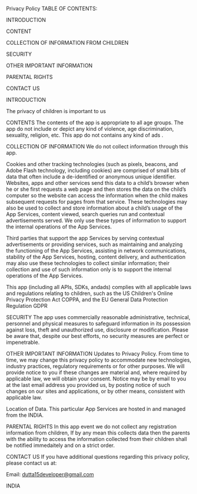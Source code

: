 Privacy Policy TABLE OF CONTENTS:

INTRODUCTION

CONTENT

COLLECTION OF INFORMATION FROM CHILDREN

SECURITY

OTHER IMPORTANT INFORMATION

PARENTAL RIGHTS

CONTACT US

INTRODUCTION

The privacy of children is important to us

CONTENTS
The contents of the app is appropriate to all age groups. The app do not include or depict any kind of violence, age discrimination, sexuality, religion, etc. This app do not contains any kind of ads .

COLLECTION OF INFORMATION
We do not collect information through this app.

Cookies and other tracking technologies (such as pixels, beacons, and Adobe Flash technology, including cookies) are comprised of small bits of data that often include a de-identified or anonymous unique identifier. Websites, apps and other services send this data to a child’s browser when he or she first requests a web page and then stores the data on the child’s computer so the website can access the information when the child makes subsequent requests for pages from that service. These technologies may also be used to collect and store information about a child’s usage of the App Services, content viewed, search queries run and contextual advertisements served. We only use these types of information to support the internal operations of the App Services.

Third parties that support the app Services by serving contextual advertisements or providing services, such as maintaining and analyzing the functioning of the App Services, assisting in network communications, stability of the App Services, hosting, content delivery, and authentication may also use these technologies to collect similar information; their collection and use of such information only is to support the internal operations of the App Services.

This app (including all APIs, SDKs, andads) complies with all applicable laws and regulations relating to children, such as the US Children's Online Privacy Protection Act COPPA, and the EU General Data Protection Regulation GDPR

SECURITY
The app uses commercially reasonable administrative, technical, personnel and physical measures to safeguard information in its possession against loss, theft and unauthorized use, disclosure or modification. Please be aware that, despite our best efforts, no security measures are perfect or impenetrable.

OTHER IMPORTANT INFORMATION
Updates to Privacy Policy. From time to time, we may change this privacy policy to accommodate new technologies, industry practices, regulatory requirements or for other purposes. We will provide notice to you if these changes are material and, where required by applicable law, we will obtain your consent. Notice may be by email to you at the last email address you provided us, by posting notice of such changes on our sites and applications, or by other means, consistent with applicable law.

Location of Data. This particular App Services are hosted in and managed from the INDIA.

PARENTAL RIGHTS
In this app event we do not collect any registration information from children, If by any mean this collects data then the parents with the ability to access the information collected from their children shall be notified immedaitely and on a strict order.

CONTACT US
If you have additional questions regarding this privacy policy, please contact us at:

Email: dutta15developer@gmail.com

INDIA
